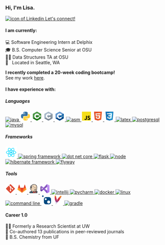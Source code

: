 ### Hi, I'm Lisa.

<a href="https://www.linkedin.com/in/lisafanbettcher/" target="_blank">
  <img src="https://image.flaticon.com/icons/png/512/174/174857.png" alt="icon of Linkedin" width="16px" />
  Let's connect!
</a>

#### I am currently:
💻 Software Engineering Intern at Delphix  
🎓 B.S. Computer Science Senior at OSU  
👩‍🏫 Data Structures TA at OSU  
📍 &nbsp; Located in Seattle, WA  

<p><b>I recently completed a 20-week coding bootcamp! </b>
  <br >See my work <a href="https://github.com/lfbettcher/Launch-Academy#readme">here</a>.
</p>

#### I have experience with:
##### Languages
<span>
  <!-- Java -->
  <a href="https://docs.oracle.com/en/java/javase/11/docs/api/index.html">
    <img src="https://upload.wikimedia.org/wikipedia/en/3/30/Java_programming_language_logo.svg" alt="java" height="44px" />
  </a>
  <!-- Python -->
  <a href="https://www.python.org/">
    <img src="https://github.com/vscode-icons/vscode-icons/raw/master/icons/file_type_python.svg" alt="python" height="32px" />
  </a>
  <!-- C# -->
  <a href="https://docs.microsoft.com/en-us/dotnet/csharp/">
    <img src="https://github.com/vscode-icons/vscode-icons/raw/master/icons/file_type_csharp2.svg" alt="c sharp" height="32px" />
  </a>
  <!-- C -->
  <a href="https://docs.microsoft.com/en-us/cpp/c-language/">
    <img src="https://github.com/vscode-icons/vscode-icons/raw/master/icons/file_type_c3.svg" alt="c programming language" height="32px" />
  </a>
  <!-- C++ -->
  <a href="https://docs.microsoft.com/en-us/cpp/cpp/">
    <img src="https://github.com/vscode-icons/vscode-icons/raw/master/icons/file_type_cpp3.svg" alt="cpp c plus plus" height="32px" />
  </a>
  <!-- asm -->
  <a href="https://docs.microsoft.com/en-us/cpp/assembler/masm/microsoft-macro-assembler-reference">
    <img src="https://docs.microsoft.com/en-us/cpp/media/index/logo-asm.svg" alt="asm" height="32px" />
  </a>
  <!-- Javascript -->
  <a href="https://developer.mozilla.org/en-US/docs/Web/JavaScript/Reference">
    <img src="https://github.com/vscode-icons/vscode-icons/raw/master/icons/file_type_js_official.svg" alt="javascript" height="32px" />
  </a>
  <!-- html -->
  <a href="https://developer.mozilla.org/en-US/docs/Web/HTML">
    <img src="https://github.com/vscode-icons/vscode-icons/raw/master/icons/file_type_html.svg" alt="html" height="32px" />
  </a>
  <!-- css -->
  <a href="https://developer.mozilla.org/en-US/docs/Web/CSS">
    <img src="https://github.com/vscode-icons/vscode-icons/raw/master/icons/file_type_css.svg" alt="css" height="32px" />
  </a>
  <!-- latex -->
  <a href="https://www.latex-project.org/">
    <img src="https://upload.wikimedia.org/wikipedia/commons/9/92/LaTeX_logo.svg" alt="latex" height="24px" />
  </a>
  <!-- PostgreSQL -->
  <a href="https://www.postgresql.org/docs/">
    <img src="https://upload.wikimedia.org/wikipedia/commons/2/29/Postgresql_elephant.svg" alt="postgresql" height="30px" />
  </a>
  <!-- MySQL -->
  <a href="https://dev.mysql.com/doc/">
    <img src="https://upload.wikimedia.org/wikipedia/en/d/dd/MySQL_logo.svg" alt="mysql" height="32px" />
  </a>
</span>

##### Frameworks
<span>
  <!-- React -->
  <a href="https://reactjs.org/">
    <img src="https://github.com/vscode-icons/vscode-icons/raw/master/icons/file_type_reactjs.svg" alt="react" height="36px" />
  </a>
  <!-- Spring -->
  <a href="https://spring.io/">
    <img src="https://spring.io/images/projects/spring-edf462fec682b9d48cf628eaf9e19521.svg" alt="spring framework" height="32px" />
  </a>
  <!-- .NET Core -->
  <a href="https://docs.microsoft.com/en-us/dotnet/">
    <img src="https://upload.wikimedia.org/wikipedia/commons/e/ee/.NET_Core_Logo.svg" alt="dot net core" height="32px" />
  </a>
  <!-- Flask -->
  <a href="https://flask.palletsprojects.com/en/2.0.x/">
    <img src="https://www.vectorlogo.zone/logos/pocoo_flask/pocoo_flask-icon.svg" alt="flask" height="32px" />
  </a>
  <!-- node -->
  <a href="https://nodejs.org/en/docs/">
    <img src="https://upload.wikimedia.org/wikipedia/commons/d/d9/Node.js_logo.svg" alt="node" height="32px" />
  </a>
  <!-- Hibernate -->
  <a href="https://hibernate.org/">
    <img src="https://hibernate.org/images/hibernate_icon_whitebkg.svg" alt="hibernate framework" height="32px" />
  </a>
  <!-- Flyway -->
  <a href="https://flywaydb.org/">
    <img src="https://upload.wikimedia.org/wikipedia/commons/e/e1/Flyway_logo.svg" alt="flyway" height="36px" />
  </a>
</span>

##### Tools
<span>
  <!-- Git -->
  <a href="https://git-scm.com/">
    <img src="https://github.com/vscode-icons/vscode-icons/raw/master/icons/file_type_git.svg" alt="git" height="32px" />
  </a>
  <!-- gitlab -->
  <a href="https://about.gitlab.com/">
    <img src="https://github.com/vscode-icons/vscode-icons/raw/master/icons/file_type_gitlab.svg" alt="gitlab" height="32px" />
  </a>
  <!-- Jenkins -->
  <a href="https://www.jenkins.io/">
  <img src="https://github.com/vscode-icons/vscode-icons/raw/master/icons/file_type_jenkins.svg" alt="jenkins" height="32px" />
  </a>
  <!-- Visual Studio -->
  <a href="https://visualstudio.microsoft.com/vs/">
    <img src="https://github.com/vscode-icons/vscode-icons/raw/master/icons/file_type_sln.svg" alt="visual studio" height="32px" />
  </a>
  <!-- IntelliJ -->
  <a href="https://www.jetbrains.com/idea/">
    <img src="https://upload.wikimedia.org/wikipedia/commons/9/9c/IntelliJ_IDEA_Icon.svg" alt="intellij" height="32px" />
  </a>
  <!-- PyCharm -->
  <a href="https://www.jetbrains.com/pycharm/">
    <img src="https://upload.wikimedia.org/wikipedia/commons/1/1d/PyCharm_Icon.svg" alt="pycharm" height="32px" />
  </a>
  <!-- docker -->
  <a href="https://www.docker.com/">
    <img src="https://www.docker.com/sites/default/files/d8/2019-07/Moby-logo.png" alt="docker" height="30px" />
  </a>  
  <!-- linux -->
  <a href="https://www.linux.org/">
    <img src="https://upload.wikimedia.org/wikipedia/commons/3/35/Tux.svg" alt="linux" height="32px" />
  </a>
  <!-- command line -->
  <a href="https://www.gnu.org/software/bash/manual/bash.html">
    <img src="https://miro.medium.com/max/448/1*Fq0GuTM3LZ7S6I_mW1hD9A.png" alt="command line" height="32px" />
  </a>
  <!-- nuget -->
  <a href="https://www.nuget.org/">
    <img src="https://github.com/vscode-icons/vscode-icons/raw/master/icons/file_type_nuget.svg" alt="nuget" height="32px" />
  </a>
  <!-- maven -->
  <a href="https://maven.apache.org/">
    <img src="https://github.com/vscode-icons/vscode-icons/raw/master/icons/file_type_maven.svg" alt="maven" height="32px" />
  </a>
  <!-- gradle -->
  <a href="https://gradle.org/">
    <img src="https://gradle.com/wp-content/themes/fuel/assets/img/branding/gradle-elephant-icon-dark-green.svg" alt="gradle" width="32px" />
  </a>
</span>

#### Career 1.0
👩‍🔬 Formerly a Research Scientist at UW  
📄 Co-authored 13 publications in peer-reviewed journals  
🐊 B.S. Chemistry from UF

<!--
**lfbettcher/lfbettcher** is a ✨ _special_ ✨ repository because its `README.md` (this file) appears on your GitHub profile.
-->
